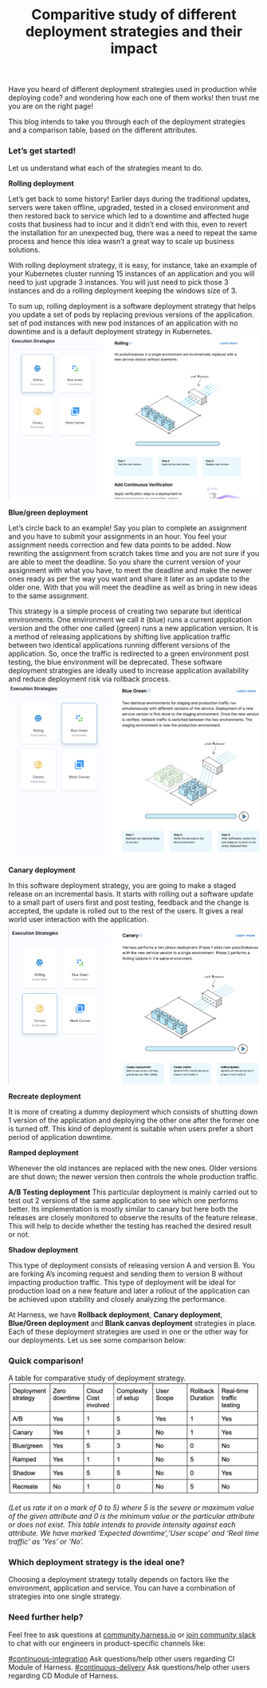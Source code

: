 ﻿---
slug: Comparitive-study-of-different-deployment-strategies-and-their-impact
title: Comparitive study of different deployment strategies and their impact
authors: [Shruthi Kini]
tags: [continuous-delivery, deployment-strategy, cme]
---

Have you heard of different deployment strategies used in production while deploying code? and wondering how each one of them works! then trust me you are on the right page! 

This blog intends to take you through each of the deployment strategies and a comparison table, based on the different attributes.

### Let’s get started!

Let us understand what each of the strategies meant to do.

**Rolling deployment**

Let’s get back to some history! Earlier days during the traditional updates, servers were taken offline, upgraded, tested in a closed environment and then restored back to service which led to a downtime and affected huge costs that business had to incur and it didn’t end with this, even to revert the installation for an unexpected bug, there was a need to repeat the same process and hence this idea wasn’t a great way to scale up business solutions.

With rolling deployment strategy, it is easy, for instance, take an example of your Kubernetes cluster running 15 instances of an application and you will need to just upgrade 3 instances. You will just need to pick those 3 instances and do a rolling deployment keeping the windows size of 3.

To sum up, rolling deployment is a software deployment strategy that helps you update a set of pods by replacing previous versions of the application. set of pod instances with new pod instances of an application with no downtime and is a default deployment strategy in Kubernetes. 
![Rolling-deployment](./deploy1.png)

**Blue/green deployment**

Let’s circle back to an example! Say you plan to complete an assignment and you have to submit your assignments in an hour. You feel your assignment needs correction and few data points to be added. Now rewriting the assignment from scratch takes time and you are not sure if you are able to meet the deadline. So you share the current version of your assignment with what you have, to meet the deadline and make the newer ones ready as per the way you want and share it later as an update to the older one. With that you will meet the deadline as well as bring in new ideas to the same assignment. 

This strategy is a simple process of creating two separate but identical environments. One environment we call it (blue) runs a current application version and the other one called (green) runs a new application version. It is a method of releasing applications by shifting live application traffic between two identical applications running different versions of the application. So, once the traffic is redirected to a green environment post testing, the blue environment will be deprecated. These software deployment strategies are ideally used to increase application availability and reduce deployment risk via rollback process. 
![Blue/Green-deployment](./deploy2.png)

**Canary deployment**

In this software deployment strategy, you are going to make a staged release on an incremental basis. It starts with rolling out a software update to a small part of users first and post testing, feedback and the change is accepted, the update is rolled out to the rest of the users. It gives a real world user interaction with the application.
![Canaray-deployment](./deploy3.png)

**Recreate deployment**

It is more of creating a dummy deployment which consists of shutting down 1 version of the application and deploying the other one after the former one is turned off. This kind of deployment is suitable when users prefer a short period of application downtime.
        
**Ramped deployment**

Whenever the old instances are replaced with the new ones. Older versions are shut down; the newer version then controls the whole production traffic. 

**A/B Testing deployment**
This particular deployment is mainly carried out to test out 2 versions of the same application to see which one performs better. Its implementation is mostly similar to canary but here both the releases are closely monitored to observe the results of the feature release. This will help to decide whether the testing has reached the desired result or not.

**Shadow deployment**

This type of deployment consists of releasing version A and version B. You are forking A’s incoming request and sending them to version B without impacting production traffic. This type of deployment will be ideal for production load on a new feature and later a rollout of the application can be achieved upon stability and closely analyzing the performance.

At Harness, we have **Rollback deployment**, **Canary deployment**, **Blue/Green deployment** and **Blank canvas deployment** strategies in place. Each of these deployment strategies are used in one or the other way for our deployments. Let us see some comparison below:

### Quick comparison!

A table for comparative study of deployment strategy.
![Comparison-table](./comparison-table.png)

*(Let us rate it on a mark of 0 to 5) where 5 is the severe or maximum value of the given attribute and 0 is the minimum value or the particular attribute or does not exist. This table intends to provide intensity against each attribute. We have marked ‘Expected downtime’,‘User scope’ and ‘Real time traffic’ as ‘Yes’ or ‘No’.*

### Which deployment strategy is the ideal one?

Choosing a deployment strategy totally depends on factors like the environment, application and service. You can have a combination of strategies into one single strategy. 


### Need further help?

Feel free to ask questions at [community.harness.io](https://community.harness.io/c/harness/7) or [join community slack](https://join.slack.com/t/harnesscommunity/shared_invite/zt-y4hdqh7p-RVuEQyIl5Hcx4Ck8VCvzBw) to chat with our engineers in product-specific channels like:

[#continuous-integration](https://join.slack.com/t/harnesscommunity/shared_invite/zt-y4hdqh7p-RVuEQyIl5Hcx4Ck8VCvzBw) Ask questions/help other users regarding CI Module of Harness.
[#continuous-delivery](https://join.slack.com/t/harnesscommunity/shared_invite/zt-y4hdqh7p-RVuEQyIl5Hcx4Ck8VCvzBw) Ask questions/help other users regarding CD Module of Harness.